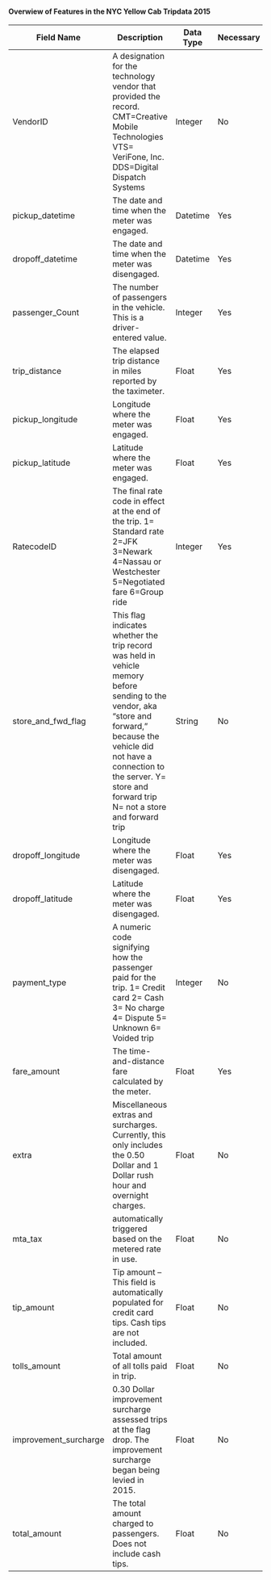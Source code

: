 #### Overwiew of Features in the NYC Yellow Cab Tripdata 2015

| Field Name            | Description                                                                                                                                                                                                                                          | Data Type | Necessary |
|-----------------------|------------------------------------------------------------------------------------------------------------------------------------------------------------------------------------------------------------------------------------------------------|-----------|-----------|
|        VendorID       |                                                  A designation for the technology vendor that provided the record. CMT=Creative Mobile Technologies VTS= VeriFone, Inc. DDS=Digital Dispatch Systems                                                 |  Integer  |     No    |
|  pickup_datetime |                                                                                                     The date and time when the meter was engaged.                                                                                                    |  Datetime |    Yes    |
| dropoff_datetime |                                                                                                   The date and time when the meter was disengaged.                                                                                                   |  Datetime |    Yes    |
|    passenger_Count    |                                                                                       The number of passengers in the vehicle. This is a driver-entered value.                                                                                       |  Integer  |    Yes    |
|     trip_distance     |                                                                                             The elapsed trip distance in miles reported by the taximeter.                                                                                            |   Float   |    Yes    |
|    pickup_longitude   |                                                                                                        Longitude where the meter was engaged.                                                                                                        |   Float   |    Yes    |
|    pickup_latitude    |                                                                                                         Latitude where the meter was engaged.                                                                                                        |   Float   |    Yes    |
|       RatecodeID      |                                                     The final rate code in effect at the end of the trip. 1= Standard rate 2=JFK 3=Newark 4=Nassau or Westchester 5=Negotiated fare 6=Group ride                                                     |  Integer  |    Yes    |
|   store_and_fwd_flag  | This flag indicates whether the trip record was held in vehicle memory before sending to the vendor, aka “store and forward,” because the vehicle did not have a connection to the server. Y= store and forward trip N= not a store and forward trip |   String  |     No    |
|   dropoff_longitude   |                                                                                                       Longitude where the meter was disengaged.                                                                                                      |   Float   |    Yes    |
|    dropoff_latitude   |                                                                                                       Latitude where the meter was disengaged.                                                                                                       |   Float   |    Yes    |
|      payment_type     |                                                        A numeric code signifying how the passenger paid for the trip. 1= Credit card 2= Cash 3= No charge 4= Dispute 5= Unknown 6= Voided trip                                                       |   Integer  |     No    |
|      fare_amount      |                                                                                                  The time-and-distance fare calculated by the meter.                                                                                                 |   Float   |    Yes    |
|         extra         |                                                           Miscellaneous extras and surcharges. Currently, this only includes the 0.50 Dollar and 1 Dollar rush hour and overnight charges.                                                           |   Float   |     No    |
|        mta_tax        |                                                                                               automatically triggered based on the metered rate in use.                                                                                              |   Float   |     No    |
|       tip_amount      |                                                                         Tip amount – This field is automatically populated for credit card tips. Cash tips are not included.                                                                         |   Float   |     No    |
|      tolls_amount     |                                                                                                        Total amount of all tolls paid in trip.                                                                                                       |   Float   |     No    |
| improvement_surcharge |                                                               0.30 Dollar improvement surcharge assessed trips at the flag drop. The improvement surcharge began being levied in 2015.                                                               |   Float   |     No    |
|      total_amount     |                                                                                          The total amount charged to passengers. Does not include cash tips.                                                                                         |   Float   |     No    |